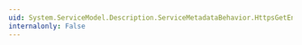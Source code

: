 ```yaml
---
uid: System.ServiceModel.Description.ServiceMetadataBehavior.HttpsGetEnabled
internalonly: False
---
```

